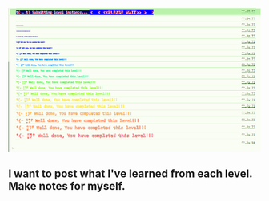 ![Hello Ethernaut](ethernaut.jpg)
## I want to post what I've learned from each level. Make notes for myself.